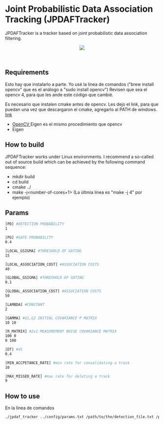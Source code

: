 # Joint Probabilistic Data Association Tracking (JPDAFTracker)
JPDAFTracker is a tracker based on joint probabilistic data association filtering.

<p align="center">
<a href="https://www.youtube.com/watch?v=KlXpaKh8hDY"  target="_blank"><img src="https://img.youtube.com/vi/KlXpaKh8hDY/0.jpg"/></a>
</p>
<br>

## Requirements
Esto hay que instalarlo a parte. Yo usé la linea de comandos ("brew install opencv" que es el análogo a "sudo install opencv")
Revisen que sea el opencv 4, para que les ande este código que cambié.

Es necesario que instalen cmake antes de opencv. Les dejo el link, para que puedan una vez que descargaron el cmake, agregarlo al PATH de windows. <a href="https://docs.alfresco.com/4.2/tasks/fot-addpath.html" > link </a >

* <a href="https://docs.opencv.org/master/d3/d52/tutorial_windows_install.html"> OpenCV </a>
Eigen es el mismo procedimiento que opencv 
* Eigen

## How to build

JPDAFTracker works under Linux environments. I recommend a so-called out of source build which can be achieved by the following command sequence:

* mkdir build
* cd build
* cmake ../
* make -j<number-of-cores+1>
(La últmia línea es "make -j 4" por ejemplo)

## Params
```bash
[PD] #DETECTION PROBABILITY
1

[PG] #GATE PROBABILITY
0.4

[LOCAL_GSIGMA] #THRESHOLD OF GATING
15

[LOCAL_ASSOCIATION_COST] #ASSOCIATION COSTS
40

[GLOBAL_GSIGMA] #THRESHOLD OF GATING
0.1

[GLOBAL_ASSOCIATION_COST] #ASSOCIATION COSTS
50

[LAMBDA] #CONSTANT
2

[GAMMA] #G1,G2 INITIAL COVARIANCE P MATRIX
10 10

[R_MATRIX] #2x2 MEASUREMENT NOISE COVARIANCE MATRIX
100 0
0 100

[DT] #dt
0.4

[MIN_ACCPETANCE_RATE] #min rate for convalidating a track
10

[MAX_MISSED_RATE] #max rate for deleting a track
9
```

## How to use

En la línea de comandos
```bash
./jpdaf_tracker ../config/params.txt /path/to/the/detection_file.txt /path/to/the/image_folder 
```
